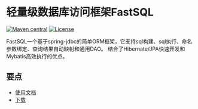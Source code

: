 # 轻量级数据库访问框架FastSQL


[![Maven central](https://maven-badges.herokuapp.com/maven-central/top.fastsql/fastsql/badge.svg)](https://maven-badges.herokuapp.com/maven-central/top.fastsql/fastsql)
[![License](http://img.shields.io/:license-apache-brightgreen.svg)](http://www.apache.org/licenses/LICENSE-2.0.html)


FastSQL一个基于spring-jdbc的简单ORM框架，它支持sql构建、sql执行、命名参数绑定、查询结果自动映射和通用DAO。
结合了Hibernate/JPA快速开发和Mybatis高效执行的优点。


## 要点

* [使用文档](http://fastsql.top)
* [下载](https://oss.sonatype.org/content/repositories/releases/top/fastsql/fastsql/)